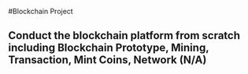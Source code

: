 #Blockchain Project
## Conduct the blockchain platform from scratch including Blockchain Prototype, Mining, Transaction, Mint Coins, Network (N/A)
